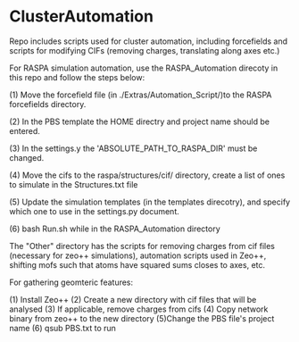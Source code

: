 # ClusterAutomation
Repo includes scripts used for cluster automation, including forcefields and scripts for modifying CIFs (removing charges, translating along axes etc.)


For RASPA simulation automation, use the RASPA_Automation direcoty in this repo and follow the steps below:

(1) Move the forcefield file (in ./Extras/Automation_Script/)to the RASPA forcefields directory.

(2) In the PBS template the HOME directry and project name should be entered.

(3) In the settings.y the 'ABSOLUTE_PATH_TO_RASPA_DIR' must be changed.

(4) Move the cifs to the raspa/structures/cif/ directory, create a list of ones to simulate in the Structures.txt file

(5) Update the simulation templates (in the templates direcotry), and specify which one to use in the settings.py document.

(6) bash Run.sh while in the RASPA_Automation directory



The "Other" directory has the scripts for removing charges from cif files (necessary for zeo++ simulations), automation scripts used in Zeo++, shifting mofs such that atoms have squared sums closes to axes, etc. 



For gathering geomteric features:

(1) Install Zeo++
(2) Create a new directory with cif files that will be analysed
(3) If applicable, remove charges from cifs
(4) Copy network binary from zeo++ to the new directory
(5)Change the PBS file's project name
(6) qsub PBS.txt to run
